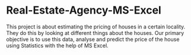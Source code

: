 # Real-Estate-Agency-MS-Excel
This project is about estimating the pricing of houses in a certain locality. They do this by looking at different things about the houses. Our primary objective is to use this data, analyse and predict the price of the house using Statistics with the help of MS Excel.
